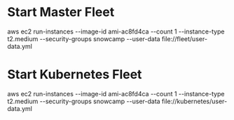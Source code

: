 Start Master Fleet
===================
aws ec2 run-instances --image-id ami-ac8fd4ca --count 1 --instance-type t2.medium --security-groups snowcamp --user-data file://fleet/user-data.yml

Start Kubernetes Fleet
===================
aws ec2 run-instances --image-id ami-ac8fd4ca --count 1 --instance-type t2.medium --security-groups snowcamp --user-data file://kubernetes/user-data.yml
